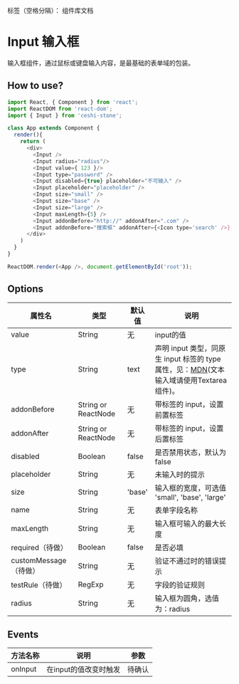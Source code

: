 标签（空格分隔）： 组件库文档

# Input 输入框
输入框组件，通过鼠标或键盘输入内容，是最基础的表单域的包装。


## How to use?
```javascript
import React, { Component } from 'react';
import ReactDOM from 'react-dom';
import { Input } from 'ceshi-stone';

class App extends Component {
  render(){
    return (
      <div>
        <Input />
        <Input radius="radius"/>
        <Input value={ 123 }/>
        <Input type="password" />
        <Input disabled={true} placeholder="不可输入" />
        <Input placeholder="placeholder" />
        <Input size="small" />
        <Input size="base" />
        <Input size="large" />
        <Input maxLength={5} />
        <Input addonBefore="http://" addonAfter=".com" />
        <Input addonBefore="搜索框" addonAfter={<Icon type='search' />} />
      </div>
    )
  }
}

ReactDOM.render(<App />, document.getElementById('root'));

```

## Options

属性名   |    类型   |     默认值     |     说明
----    | ----    | ----    | ----    |
value  | String  | 无 |  input的值
type  | String  | text |  声明 input 类型，同原生 input 标签的 type 属性，见：[MDN](https://developer.mozilla.org/zh-CN/docs/Web/HTML/Element/input#%E5%B1%9E%E6%80%A7)(文本输入域请使用Textarea组件)。
addonBefore | String or ReactNode | 无 | 带标签的 input，设置前置标签
addonAfter | String or ReactNode | 无 | 带标签的 input，设置后置标签
disabled | Boolean | false | 是否禁用状态，默认为 false
placeholder  | String  | 无 |  未输入时的提示
size | String | 'base' | 输入框的宽度，可选值 'small', 'base', 'large'
name | String | 无 | 表单字段名称
maxLength | String | 无 | 输入框可输入的最大长度
required（待做） | Boolean | false | 是否必填
customMessage（待做） | String | 无 | 验证不通过时的错误提示
testRule（待做） | RegExp | 无 | 字段的验证规则
radius | String | 无 | 输入框为圆角，选值为：radius

## Events
方法名称   |    说明    |    参数    |
----    | ----      | ----        |
onInput	 | 在input的值改变时触发 | 待确认
